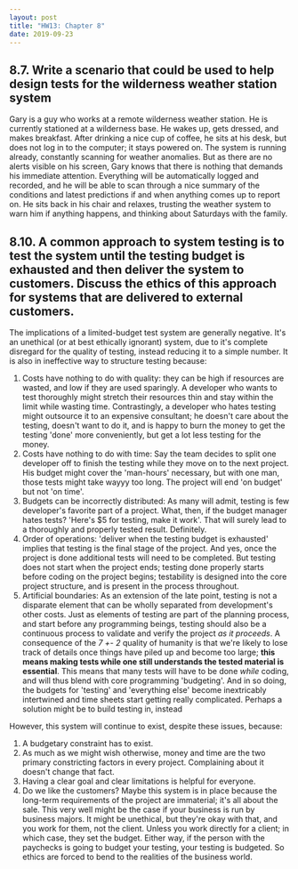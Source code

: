 ```yaml
---
layout: post
title: "HW13: Chapter 8"
date: 2019-09-23
---
```


##  8.7. Write a scenario that could be used to help design tests for the wilderness weather station system

Gary is a guy who works at a remote wilderness weather station. He is currently stationed at a wilderness base. He wakes up, gets dressed, and makes breakfast. After drinking a nice cup of coffee, he sits at his desk, but does not log in to the computer; it stays powered on. The system is running already, constantly scanning for weather anomalies. But as there are no alerts visible on his screen, Gary knows that there is nothing that demands his immediate attention. Everything will be automatically logged and recorded, and he will be able to scan through a nice summary of the conditions and latest predictions if and when anything comes up to report on. He sits back in his chair and relaxes, trusting the weather system to warn him if anything happens, and thinking about Saturdays with the family.

## 8.10. A common approach to system testing is to test the system until the testing budget is exhausted and then deliver the system to customers. Discuss the ethics of this approach for systems that are delivered to external customers.

The implications of a limited-budget test system are generally negative. It's an unethical (or at best ethically ignorant) system, due to it's complete disregard for the quality of testing, instead reducing it to a simple number. It is also in ineffective way to structure testing because:
1. Costs have nothing to do with quality: they can be high if resources are wasted, and low if they are used sparingly. A developer who wants to test thoroughly might stretch their resources thin and stay within the limit while wasting time. Contrastingly, a developer who hates testing might outsource it to an expensive consultant; he doesn't care about the testing, doesn't want to do it, and is happy to burn the money to get the testing 'done' more conveniently, but get a lot less testing for the money.
2. Costs have nothing to do with time: Say the team decides to split one developer off to finish the testing while they move on to the next project. His budget might cover the 'man-hours' necessary, but with one man, those tests might take wayyy too long. The project will end 'on budget' but not 'on time'.
3. Budgets can be incorrectly distributed: As many will admit, testing is few developer's favorite part of a project. What, then, if the budget manager hates tests? 'Here's $5 for testing, make it work'. That will surely lead to a thoroughly and properly tested result. Definitely.
4. Order of operations: 'deliver when the testing budget is exhausted' implies that testing is the final stage of the project. And yes, once the project is done additional tests will need to be completed. But testing does not start when the project ends; testing done properly starts before coding on the project begins; testability is designed into the core project structure, and is present in the process throughout.
5. Artificial boundaries: As an extension of the late point, testing is not a disparate element that can be wholly separated from development's other costs. Just as elements of testing are part of the planning process, and start before any programming beings, testing should also be a continuous process to validate and verify the project *as it proceeds*. A consequence of the *7 +- 2* quality of humanity is that we're likely to lose track of details once things have piled up and become too large; **this means making tests while one still understands the tested material is essential**. This means that many tests will have to be done *while* coding, and will thus blend with core programming 'budgeting'. And in so doing, the budgets for 'testing' and 'everything else' become inextricably intertwined and time sheets start getting really complicated. Perhaps a solution might be to build testing in, instead

However, this system will continue to exist, despite these issues, because:
1. A budgetary constraint has to exist.
2. As much as we might wish otherwise, money and time are the two primary constricting factors in every project. Complaining about it doesn't change that fact.
3. Having a clear goal and clear limitations is helpful for everyone.
4. Do we like the customers? Maybe this system is in place because the long-term requirements of the project are immaterial; it's all about the sale. This very well might be the case if your business is run by business majors. It might be unethical, but they're okay with that, and you work for them, not the client. Unless you work directly for a client; in which case, they set the budget. Either way, if the person with the paychecks is going to budget your testing, your testing is budgeted. So ethics are forced to bend to the realities of the business world.
